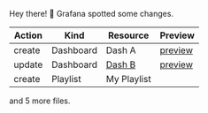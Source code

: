 Hey there! 🎉
Grafana spotted some changes.

| Action | Kind | Resource | Preview |
|--------|------|----------|---------|
| create | Dashboard | Dash A | [preview](http://grafana/admin/preview) |
| update | Dashboard | [Dash B](http://grafana/d/bbb) | [preview](http://grafana/admin/preview) |
| create | Playlist | My Playlist |  |


and 5 more files.